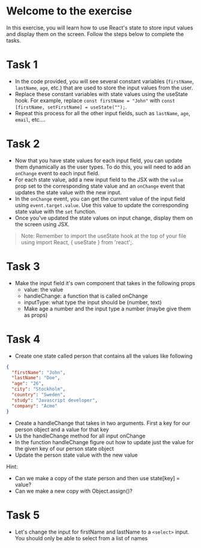 # Welcome to the exercise

In this exercise, you will learn how to use React's state to store input values and display them on the screen. Follow the steps below to complete the tasks.

# Task 1

- In the code provided, you will see several constant variables (`firstName`, `lastName`, `age`, etc.) that are used to store the input values from the user.
- Replace these constant variables with state values using the useState hook. For example, replace `const firstName = "John"` with `const [firstName, setFirstName] = useState("");`.
- Repeat this process for all the other input fields, such as `lastName`, `age`, `email`, etc....

# Task 2

- Now that you have state values for each input field, you can update them dynamically as the user types. To do this, you will need to add an `onChange` event to each input field.
- For each state value, add a new input field to the JSX with the `value` prop set to the corresponding state value and an `onChange` event that updates the state value with the new input.
- In the `onChange` event, you can get the current value of the input field using `event.target.value`. Use this value to update the corresponding state value with the `set` function.
- Once you've updated the state values on input change, display them on the screen using JSX.

> Note: Remember to import the useState hook at the top of your file using import React, { useState } from 'react';.

# Task 3

- Make the input field it's own component that takes in the following props
  - value: the value
  - handleChange: a function that is called onChange
  - inputType: what type the input should be (number, text)
  - Make age a number and the input type a number (maybe give them as props)

# Task 4

- Create one state called person that contains all the values like following

```json
{
  "firstName": "John",
  "lastName": "Doe",
  "age": "26",
  "city": "Stockholm",
  "country": "Sweden",
  "study": "Javascript developer",
  "company": "Acme"
}
```

- Create a handleChange that takes in two arguments. First a key for our person object and a value for that key
- Us the handleChange method for all input onChange
- In the function handleChange figure out how to update just the value for the given key of our person state object
- Update the person state value with the new value

Hint:

- Can we make a copy of the state person and then use state[key] = value?
- Can we make a new copy with Object.assign()?

# Task 5

- Let's change the input for firstName and lastName to a `<select>` input. You should only be able to select from a list of names
